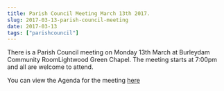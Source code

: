 ```yaml
---
title: Parish Council Meeting March 13th 2017.
slug: 2017-03-13-parish-council-meeting
date: 2017-03-13
tags: ["parishcouncil"]
---
```


There is a Parish Council meeting on Monday 13th March at Burleydam
Community RoomLightwood Green Chapel. The meeting starts at 7:00pm and
all are welcome to attend.

You can view the Agenda for the meeting
[here](https://drive.google.com/drive/folders/https://drive.google.com/drive/folders/0B2XEOILWjIK3ek1LbXdJMWpzZnM)
